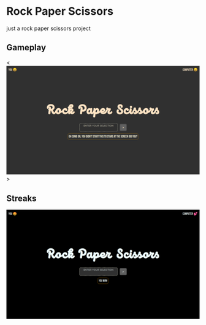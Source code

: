 # Rock Paper Scissors

just a rock paper scissors project

## Gameplay
<![alt](Assets/gameplay.png)>

## Streaks 

![alt](Assets/streaks.png)